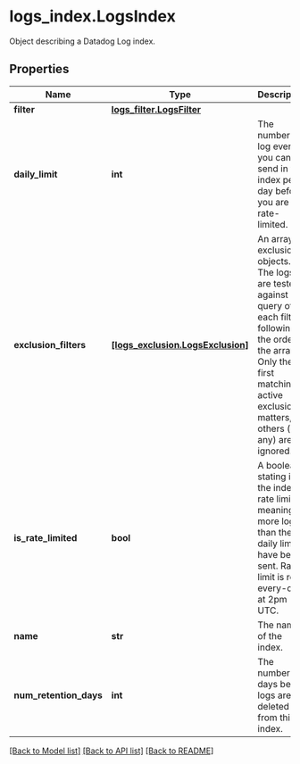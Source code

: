 # logs_index.LogsIndex

Object describing a Datadog Log index.
## Properties
Name | Type | Description | Notes
------------ | ------------- | ------------- | -------------
**filter** | [**logs_filter.LogsFilter**](LogsFilter.md) |  | 
**daily_limit** | **int** | The number of log events you can send in this index per day before you are rate-limited. | [optional] [readonly] 
**exclusion_filters** | [**[logs_exclusion.LogsExclusion]**](LogsExclusion.md) | An array of exclusion objects. The logs are tested against the query of each filter, following the order of the array. Only the first matching active exclusion matters, others (if any) are ignored. | [optional] 
**is_rate_limited** | **bool** | A boolean stating if the index is rate limited, meaning more logs than the daily limit have been sent. Rate limit is reset every-day at 2pm UTC. | [optional] [readonly] 
**name** | **str** | The name of the index. | [optional] [readonly] 
**num_retention_days** | **int** | The number of days before logs are deleted from this index. | [optional] [readonly] 

[[Back to Model list]](../README.md#documentation-for-models) [[Back to API list]](../README.md#documentation-for-api-endpoints) [[Back to README]](../README.md)


